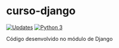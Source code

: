 # curso-django

[![Updates](https://pyup.io/repos/github/DanielDevMatos/curso-django/shield.svg)](https://pyup.io/repos/github/DanielDevMatos/curso-django/)
[![Python 3](https://pyup.io/repos/github/DanielDevMatos/curso-django/python-3-shield.svg)](https://pyup.io/repos/github/DanielDevMatos/curso-django/)

Código desenvolvido no módulo de Django
